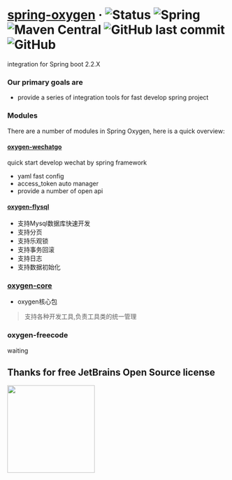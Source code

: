 # [spring-oxygen](https://github.com/ispong/spring-oxygen) &middot; ![Status](https://img.shields.io/badge/status-developing-ff69b4?style=flat-square) ![Spring](https://img.shields.io/badge/spring-2.2.x-blue?style=flat-square) ![Maven Central](https://img.shields.io/maven-central/v/com.github.ispong/spring-oxygen-flysql?style=flat-square) ![GitHub last commit](https://img.shields.io/github/last-commit/ispong/spring-oxygen?style=flat-square) ![GitHub](https://img.shields.io/github/license/ispong/spring-oxygen?style=flat-square)


integration for Spring boot 2.2.X

### Our primary goals are

- provide a series of integration tools for fast develop spring project

### Modules

There are a number of modules in Spring Oxygen, here is a quick overview:

#### [oxygen-wechatgo](https://github.com/ispong/spring-oxygen/tree/master/spring-oxygen-wechatgo/src/main/java/com/ispong/oxygen/wechatgo)

quick start develop wechat by spring framework

- yaml fast config
- access_token auto manager
- provide a number of open api

#### [oxygen-flysql](https://github.com/ispong/spring-oxygen/tree/master/spring-oxygen-flysql/src/main/java/com/ispong/oxygen/flysql)

- 支持Mysql数据库快速开发
- 支持分页
- 支持乐观锁
- 支持事务回滚
- 支持日志
- 支持数据初始化

### [oxygen-core](https://github.com/ispong/spring-oxygen/tree/master/spring-oxygen-core/src/main/java/com/ispong/oxygen/core)

- oxygen核心包
> 支持各种开发工具,负责工具类的统一管理

### oxygen-freecode
waiting

## Thanks for free JetBrains Open Source license

<a href="https://www.jetbrains.com/?from=spring-oxygen" target="_blank">
<img src="https://user-images.githubusercontent.com/1787798/69898077-4f4e3d00-138f-11ea-81f9-96fb7c49da89.png" height="200"/></a>
